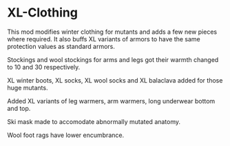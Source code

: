 # XL-Clothing
This mod modifies winter clothing for mutants and adds a few new pieces where required. 
It also buffs XL variants of armors to have the same protection values as standard armors.

Stockings and wool stockings for arms and legs got their warmth changed to 10 and 30 respectively.

XL winter boots, XL socks, XL wool socks and XL balaclava added for those huge mutants.

Added XL variants of leg warmers, arm warmers, long underwear bottom and top.

Ski mask made to accomodate abnormally mutated anatomy.

Wool foot rags have lower encumbrance.
